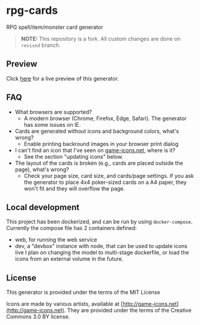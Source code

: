 # rpg-cards
RPG spell/item/monster card generator

>**NOTE:** This repository is a fork. All custom changes are done on `revised` branch.

## Preview
Click [here](https://demonsthere.github.io/rpg-cards/generator/generate.html) for a live preview of this generator.

## FAQ
- What browsers are supported?
  - A modern browser (Chrome, Firefox, Edge, Safari). The generator has some issues on IE.
- Cards are generated without icons and background colors, what's wrong?
  - Enable printing backround images in your browser print dialog
- I can't find an icon that I've seen on [game-icons.net](http://game-icons.net), where is it?
  - See the section "updating icons" below.
- The layout of the cards is broken (e.g., cards are placed outside the page), what's wrong?
  - Check your page size, card size, and cards/page settings. If you ask the generator to place 4x4 poker-sized cards on a A4 paper, they won't fit and they will overflow the page.

## Local development
This project has been dockerized, and can be run by using `docker-compose`. Currently the compose file has 2 containers defined:
- web, for running the web service
- dev, a "devbox" instance with node, that can be used to update icons live
I plan on changing the model to multi-stage dockerfile, or load the icons from an external volume in the future. 

## License

This generator is provided under the terms of the MIT License

Icons are made by various artists, available at [http://game-icons.net](http://game-icons.net).
They are provided under the terms of the Creative Commons 3.0 BY license.
